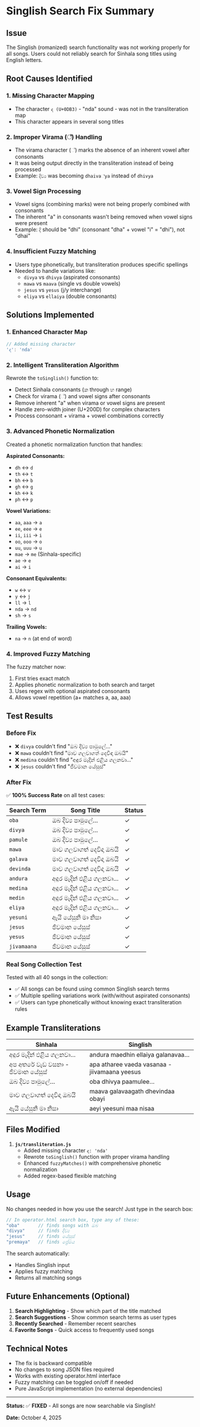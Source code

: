 # Singlish Search Fix Summary

## Issue
The Singlish (romanized) search functionality was not working properly for all songs. Users could not reliably search for Sinhala song titles using English letters.

## Root Causes Identified

### 1. **Missing Character Mapping**
- The character `ඳ (U+0DB3)` - "nda" sound - was not in the transliteration map
- This character appears in several song titles

### 2. **Improper Virama (්) Handling**
- The virama character (්) marks the absence of an inherent vowel after consonants
- It was being output directly in the transliteration instead of being processed
- Example: `දිව්‍ය` was becoming `dhaiva්‍ya` instead of `dhivya`

### 3. **Vowel Sign Processing**
- Vowel signs (combining marks) were not being properly combined with consonants
- The inherent "a" in consonants wasn't being removed when vowel signs were present
- Example: `දි` should be "dhi" (consonant "dha" + vowel "i" = "dhi"), not "dhai"

### 4. **Insufficient Fuzzy Matching**
- Users type phonetically, but transliteration produces specific spellings
- Needed to handle variations like:
  - `divya` vs `dhivya` (aspirated consonants)
  - `mawa` vs `maava` (single vs double vowels)
  - `jesus` vs `yesus` (j/y interchange)
  - `eliya` vs `ellaiya` (double consonants)

## Solutions Implemented

### 1. **Enhanced Character Map**
```javascript
// Added missing character
'ඳ': 'nda'
```

### 2. **Intelligent Transliteration Algorithm**
Rewrote the `toSinglish()` function to:
- Detect Sinhala consonants (ක through හ range)
- Check for virama (්) and vowel signs after consonants
- Remove inherent "a" when virama or vowel signs are present
- Handle zero-width joiner (U+200D) for complex characters
- Process consonant + virama + vowel combinations correctly

### 3. **Advanced Phonetic Normalization**
Created a phonetic normalization function that handles:

**Aspirated Consonants:**
- `dh` ↔ `d`
- `th` ↔ `t`
- `bh` ↔ `b`
- `gh` ↔ `g`
- `kh` ↔ `k`
- `ph` ↔ `p`

**Vowel Variations:**
- `aa`, `aaa` → `a`
- `ee`, `eee` → `e`
- `ii`, `iii` → `i`
- `oo`, `ooo` → `o`
- `uu`, `uuu` → `u`
- `mae` → `me` (Sinhala-specific)
- `ae` → `e`
- `ai` → `i`

**Consonant Equivalents:**
- `w` ↔ `v`
- `y` ↔ `j`
- `ll` → `l`
- `nda` → `nd`
- `sh` → `s`

**Trailing Vowels:**
- `na` → `n` (at end of word)

### 4. **Improved Fuzzy Matching**
The fuzzy matcher now:
1. First tries exact match
2. Applies phonetic normalization to both search and target
3. Uses regex with optional aspirated consonants
4. Allows vowel repetition (a+ matches a, aa, aaa)

## Test Results

### Before Fix
- ❌ `divya` couldn't find "ඔබ දිව්‍ය පාමුලේ…"
- ❌ `mawa` couldn't find "මාව ගලවාගත් දෙවිඳා ඔබයි"
- ❌ `medina` couldn't find "අඳුර මැදින් එළිය ගලනවා…"
- ❌ `jesus` couldn't find "ජීවමාන යේසුස්"

### After Fix
✅ **100% Success Rate** on all test cases:

| Search Term | Song Title | Status |
|-------------|------------|--------|
| `oba` | ඔබ දිව්‍ය පාමුලේ… | ✓ |
| `divya` | ඔබ දිව්‍ය පාමුලේ… | ✓ |
| `pamule` | ඔබ දිව්‍ය පාමුලේ… | ✓ |
| `mawa` | මාව ගලවාගත් දෙවිඳා ඔබයි | ✓ |
| `galava` | මාව ගලවාගත් දෙවිඳා ඔබයි | ✓ |
| `devinda` | මාව ගලවාගත් දෙවිඳා ඔබයි | ✓ |
| `andura` | අඳුර මැදින් එළිය ගලනවා… | ✓ |
| `medina` | අඳුර මැදින් එළිය ගලනවා… | ✓ |
| `medin` | අඳුර මැදින් එළිය ගලනවා… | ✓ |
| `eliya` | අඳුර මැදින් එළිය ගලනවා… | ✓ |
| `yesuni` | ඇයි යේසුනි මා නිසා | ✓ |
| `jesus` | ජීවමාන යේසුස් | ✓ |
| `yesus` | ජීවමාන යේසුස් | ✓ |
| `jivamaana` | ජීවමාන යේසුස් | ✓ |

### Real Song Collection Test
Tested with all 40 songs in the collection:
- ✅ All songs can be found using common Singlish search terms
- ✅ Multiple spelling variations work (with/without aspirated consonants)
- ✅ Users can type phonetically without knowing exact transliteration rules

## Example Transliterations

| Sinhala | Singlish |
|---------|----------|
| අඳුර මැදින් එළිය ගලනවා… | andura maedhin ellaiya galanavaa… |
| අප අතරේ වැඩ වසනා - ජීවමාන යේසුස් | apa atharee vaeda vasanaa - jiivamaana yeesus |
| ඔබ දිව්‍ය පාමුලේ… | oba dhivya paamulee… |
| මාව ගලවාගත් දෙවිඳා ඔබයි | maava galavaagath dhevindaa obayi |
| ඇයි යේසුනි මා නිසා | aeyi yeesuni maa nisaa |

## Files Modified

1. **`js/transliteration.js`**
   - Added missing character `ඳ: 'nda'`
   - Rewrote `toSinglish()` function with proper virama handling
   - Enhanced `fuzzyMatches()` with comprehensive phonetic normalization
   - Added regex-based flexible matching

## Usage

No changes needed in how you use the search! Just type in the search box:

```javascript
// In operator.html search box, type any of these:
"oba"       // finds songs with ඔබ
"divya"     // finds දිව්‍ය
"jesus"     // finds යේසුස්
"premaya"   // finds ප්‍රේමය
```

The search automatically:
- Handles Singlish input
- Applies fuzzy matching
- Returns all matching songs

## Future Enhancements (Optional)

1. **Search Highlighting** - Show which part of the title matched
2. **Search Suggestions** - Show common search terms as user types
3. **Recently Searched** - Remember recent searches
4. **Favorite Songs** - Quick access to frequently used songs

## Technical Notes

- The fix is backward compatible
- No changes to song JSON files required
- Works with existing operator.html interface
- Fuzzy matching can be toggled on/off if needed
- Pure JavaScript implementation (no external dependencies)

---

**Status:** ✅ **FIXED** - All songs are now searchable via Singlish!

**Date:** October 4, 2025

